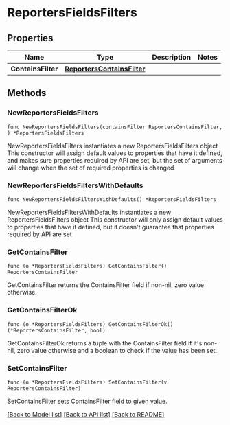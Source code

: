 # ReportersFieldsFilters

## Properties

Name | Type | Description | Notes
------------ | ------------- | ------------- | -------------
**ContainsFilter** | [**ReportersContainsFilter**](ReportersContainsFilter.md) |  | 

## Methods

### NewReportersFieldsFilters

`func NewReportersFieldsFilters(containsFilter ReportersContainsFilter, ) *ReportersFieldsFilters`

NewReportersFieldsFilters instantiates a new ReportersFieldsFilters object
This constructor will assign default values to properties that have it defined,
and makes sure properties required by API are set, but the set of arguments
will change when the set of required properties is changed

### NewReportersFieldsFiltersWithDefaults

`func NewReportersFieldsFiltersWithDefaults() *ReportersFieldsFilters`

NewReportersFieldsFiltersWithDefaults instantiates a new ReportersFieldsFilters object
This constructor will only assign default values to properties that have it defined,
but it doesn't guarantee that properties required by API are set

### GetContainsFilter

`func (o *ReportersFieldsFilters) GetContainsFilter() ReportersContainsFilter`

GetContainsFilter returns the ContainsFilter field if non-nil, zero value otherwise.

### GetContainsFilterOk

`func (o *ReportersFieldsFilters) GetContainsFilterOk() (*ReportersContainsFilter, bool)`

GetContainsFilterOk returns a tuple with the ContainsFilter field if it's non-nil, zero value otherwise
and a boolean to check if the value has been set.

### SetContainsFilter

`func (o *ReportersFieldsFilters) SetContainsFilter(v ReportersContainsFilter)`

SetContainsFilter sets ContainsFilter field to given value.



[[Back to Model list]](../README.md#documentation-for-models) [[Back to API list]](../README.md#documentation-for-api-endpoints) [[Back to README]](../README.md)


